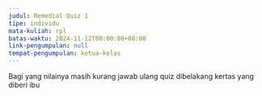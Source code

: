 ```yaml
---
judul: Remedial Quiz 1
tipe: individu
mata-kuliah: rpl
batas-waktu: 2024-11-12T00:00:00+08:00
link-pengumpulan: null
tempat-pengumpulan: ketua-kelas
---
```


Bagi yang nilainya masih kurang jawab ulang quiz dibelakang kertas yang diberi ibu
